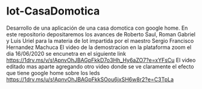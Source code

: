# Iot-CasaDomotica
Desarrollo de una aplicación de una casa domotica con google home. En este repositorio depositaremos los avances de Roberto Saul, Roman Gabriel y Luis Uriel para la materia de Iot impartida por el maestro Sergio Francisco Hernandez Machuca 
El video de la demostracion en la plataforma zoom el dia 16/06/2020 se encunetra en el siguiente link
https://1drv.ms/v/s!ApnvOhJBAGpFkkD7o3Hh_Hy6aZO7?e=xYFsCu
El video editado mas aparte agregando otro video donde se ve claramente el efecto que tiene google home sobre los leds
https://1drv.ms/u/s!ApnvOhJBAGpFkkSOou6jxSH6w8r2?e=C3TpLa
